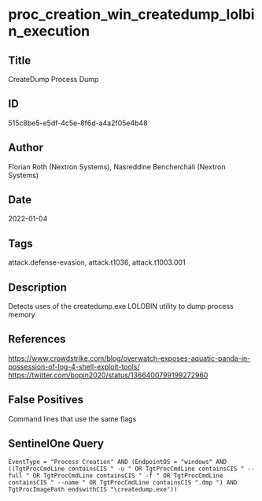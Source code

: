 # proc_creation_win_createdump_lolbin_execution

## Title
CreateDump Process Dump

## ID
515c8be5-e5df-4c5e-8f6d-a4a2f05e4b48

## Author
Florian Roth (Nextron Systems), Nasreddine Bencherchali (Nextron Systems)

## Date
2022-01-04

## Tags
attack.defense-evasion, attack.t1036, attack.t1003.001

## Description
Detects uses of the createdump.exe LOLOBIN utility to dump process memory

## References
https://www.crowdstrike.com/blog/overwatch-exposes-aquatic-panda-in-possession-of-log-4-shell-exploit-tools/
https://twitter.com/bopin2020/status/1366400799199272960

## False Positives
Command lines that use the same flags

## SentinelOne Query
```
EventType = "Process Creation" AND (EndpointOS = "windows" AND ((TgtProcCmdLine containsCIS " -u " OR TgtProcCmdLine containsCIS " --full " OR TgtProcCmdLine containsCIS " -f " OR TgtProcCmdLine containsCIS " --name " OR TgtProcCmdLine containsCIS ".dmp ") AND TgtProcImagePath endswithCIS "\createdump.exe"))

```
